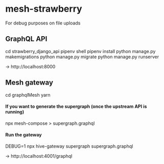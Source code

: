 # mesh-strawberry

For debug purposes on file uploads

## GraphQL API

cd strawberry_django_api
pipenv shell
pipenv install
python manage.py makemigrations
python manage.py migrate
python manage.py runserver

-> http://localhost:8000

## Mesh gateway

cd graphqlMesh
yarn

#### If you want to generate the supergraph (once the upstream API is running)

npx mesh-compose > supergraph.graphql

#### Run the gateway

DEBUG=1 npx hive-gateway supergraph supergraph.graphql

-> http://localhost:4001/graphql
